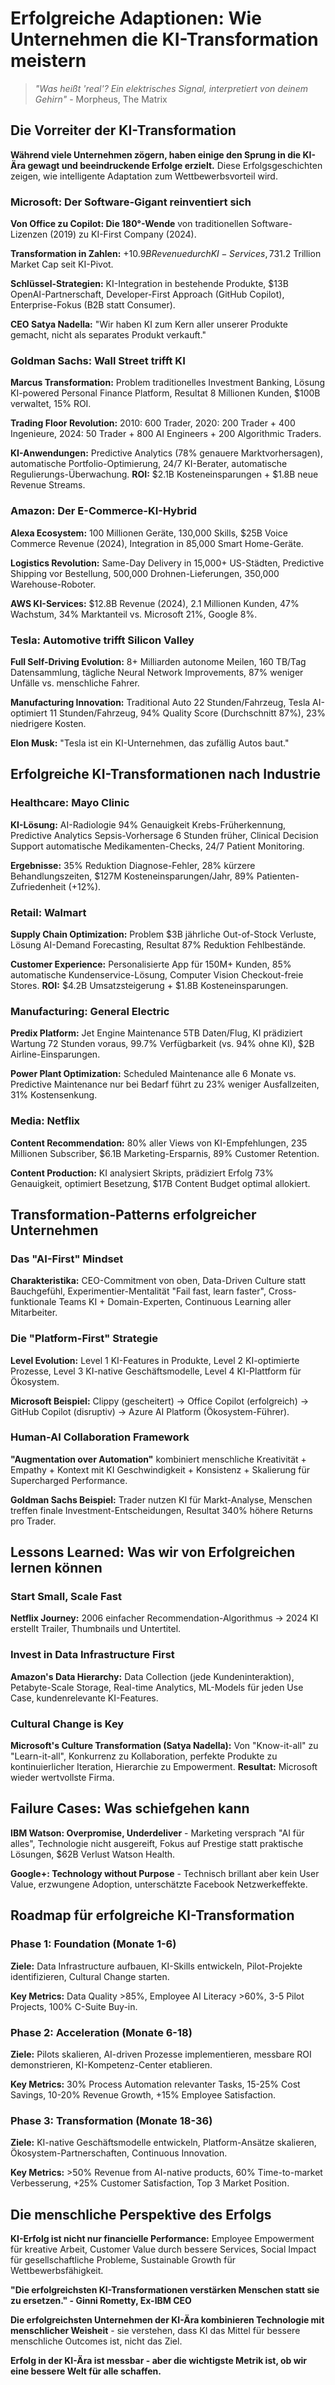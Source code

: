 # Erfolgreiche Adaptionen: Wie Unternehmen die KI-Transformation meistern

> *"Was heißt 'real'? Ein elektrisches Signal, interpretiert von deinem Gehirn"* - Morpheus, The Matrix

## Die Vorreiter der KI-Transformation

**Während viele Unternehmen zögern, haben einige den Sprung in die KI-Ära gewagt und beeindruckende Erfolge erzielt.** Diese Erfolgsgeschichten zeigen, wie intelligente Adaptation zum Wettbewerbsvorteil wird.

### Microsoft: Der Software-Gigant reinventiert sich

**Von Office zu Copilot: Die 180°-Wende** von traditionellen Software-Lizenzen (2019) zu KI-First Company (2024).

**Transformation in Zahlen:** +$10.9B Revenue durch KI-Services, 73% Produktivitätssteigerung bei Entwicklern mit GitHub Copilot, +47% Customer Satisfaction bei Office 365 Copilot Users, +$1.2 Trillion Market Cap seit KI-Pivot.

**Schlüssel-Strategien:** KI-Integration in bestehende Produkte, $13B OpenAI-Partnerschaft, Developer-First Approach (GitHub Copilot), Enterprise-Fokus (B2B statt Consumer).

**CEO Satya Nadella:** "Wir haben KI zum Kern aller unserer Produkte gemacht, nicht als separates Produkt verkauft."

### Goldman Sachs: Wall Street trifft KI

**Marcus Transformation:** Problem traditionelles Investment Banking, Lösung KI-powered Personal Finance Platform, Resultat 8 Millionen Kunden, $100B verwaltet, 15% ROI.

**Trading Floor Revolution:** 2010: 600 Trader, 2020: 200 Trader + 400 Ingenieure, 2024: 50 Trader + 800 AI Engineers + 200 Algorithmic Traders.

**KI-Anwendungen:** Predictive Analytics (78% genauere Marktvorhersagen), automatische Portfolio-Optimierung, 24/7 KI-Berater, automatische Regulierungs-Überwachung. **ROI:** $2.1B Kosteneinsparungen + $1.8B neue Revenue Streams.

### Amazon: Der E-Commerce-KI-Hybrid

**Alexa Ecosystem:** 100 Millionen Geräte, 130,000 Skills, $25B Voice Commerce Revenue (2024), Integration in 85,000 Smart Home-Geräte.

**Logistics Revolution:** Same-Day Delivery in 15,000+ US-Städten, Predictive Shipping vor Bestellung, 500,000 Drohnen-Lieferungen, 350,000 Warehouse-Roboter.

**AWS KI-Services:** $12.8B Revenue (2024), 2.1 Millionen Kunden, 47% Wachstum, 34% Marktanteil vs. Microsoft 21%, Google 8%.

### Tesla: Automotive trifft Silicon Valley

**Full Self-Driving Evolution:** 8+ Milliarden autonome Meilen, 160 TB/Tag Datensammlung, tägliche Neural Network Improvements, 87% weniger Unfälle vs. menschliche Fahrer.

**Manufacturing Innovation:** Traditional Auto 22 Stunden/Fahrzeug, Tesla AI-optimiert 11 Stunden/Fahrzeug, 94% Quality Score (Durchschnitt 87%), 23% niedrigere Kosten.

**Elon Musk:** "Tesla ist ein KI-Unternehmen, das zufällig Autos baut."

## Erfolgreiche KI-Transformationen nach Industrie

### Healthcare: Mayo Clinic

**KI-Lösung:** AI-Radiologie 94% Genauigkeit Krebs-Früherkennung, Predictive Analytics Sepsis-Vorhersage 6 Stunden früher, Clinical Decision Support automatische Medikamenten-Checks, 24/7 Patient Monitoring.

**Ergebnisse:** 35% Reduktion Diagnose-Fehler, 28% kürzere Behandlungszeiten, $127M Kosteneinsparungen/Jahr, 89% Patienten-Zufriedenheit (+12%).

### Retail: Walmart

**Supply Chain Optimization:** Problem $3B jährliche Out-of-Stock Verluste, Lösung AI-Demand Forecasting, Resultat 87% Reduktion Fehlbestände.

**Customer Experience:** Personalisierte App für 150M+ Kunden, 85% automatische Kundenservice-Lösung, Computer Vision Checkout-freie Stores. **ROI:** $4.2B Umsatzsteigerung + $1.8B Kosteneinsparungen.

### Manufacturing: General Electric

**Predix Platform:** Jet Engine Maintenance 5TB Daten/Flug, KI prädiziert Wartung 72 Stunden voraus, 99.7% Verfügbarkeit (vs. 94% ohne KI), $2B Airline-Einsparungen.

**Power Plant Optimization:** Scheduled Maintenance alle 6 Monate vs. Predictive Maintenance nur bei Bedarf führt zu 23% weniger Ausfallzeiten, 31% Kostensenkung.

### Media: Netflix

**Content Recommendation:** 80% aller Views von KI-Empfehlungen, 235 Millionen Subscriber, $6.1B Marketing-Ersparnis, 89% Customer Retention.

**Content Production:** KI analysiert Skripts, prädiziert Erfolg 73% Genauigkeit, optimiert Besetzung, $17B Content Budget optimal allokiert.

## Transformation-Patterns erfolgreicher Unternehmen

### Das "AI-First" Mindset

**Charakteristika:** CEO-Commitment von oben, Data-Driven Culture statt Bauchgefühl, Experimentier-Mentalität "Fail fast, learn faster", Cross-funktionale Teams KI + Domain-Experten, Continuous Learning aller Mitarbeiter.

### Die "Platform-First" Strategie

**Level Evolution:** Level 1 KI-Features in Produkte, Level 2 KI-optimierte Prozesse, Level 3 KI-native Geschäftsmodelle, Level 4 KI-Plattform für Ökosystem.

**Microsoft Beispiel:** Clippy (gescheitert) → Office Copilot (erfolgreich) → GitHub Copilot (disruptiv) → Azure AI Platform (Ökosystem-Führer).

### Human-AI Collaboration Framework

**"Augmentation over Automation"** kombiniert menschliche Kreativität + Empathy + Kontext mit KI Geschwindigkeit + Konsistenz + Skalierung für Supercharged Performance.

**Goldman Sachs Beispiel:** Trader nutzen KI für Markt-Analyse, Menschen treffen finale Investment-Entscheidungen, Resultat 340% höhere Returns pro Trader.

## Lessons Learned: Was wir von Erfolgreichen lernen können

### Start Small, Scale Fast

**Netflix Journey:** 2006 einfacher Recommendation-Algorithmus → 2024 KI erstellt Trailer, Thumbnails und Untertitel.

### Invest in Data Infrastructure First

**Amazon's Data Hierarchy:** Data Collection (jede Kundeninteraktion), Petabyte-Scale Storage, Real-time Analytics, ML-Models für jeden Use Case, kundenrelevante KI-Features.

### Cultural Change is Key

**Microsoft's Culture Transformation (Satya Nadella):** Von "Know-it-all" zu "Learn-it-all", Konkurrenz zu Kollaboration, perfekte Produkte zu kontinuierlicher Iteration, Hierarchie zu Empowerment. **Resultat:** Microsoft wieder wertvollste Firma.

## Failure Cases: Was schiefgehen kann

**IBM Watson: Overpromise, Underdeliver** - Marketing versprach "AI für alles", Technologie nicht ausgereift, Fokus auf Prestige statt praktische Lösungen, $62B Verlust Watson Health.

**Google+: Technology without Purpose** - Technisch brillant aber kein User Value, erzwungene Adoption, unterschätzte Facebook Netzwerkeffekte.

## Roadmap für erfolgreiche KI-Transformation

### Phase 1: Foundation (Monate 1-6)

**Ziele:** Data Infrastructure aufbauen, KI-Skills entwickeln, Pilot-Projekte identifizieren, Cultural Change starten.

**Key Metrics:** Data Quality >85%, Employee AI Literacy >60%, 3-5 Pilot Projects, 100% C-Suite Buy-in.

### Phase 2: Acceleration (Monate 6-18)

**Ziele:** Pilots skalieren, AI-driven Prozesse implementieren, messbare ROI demonstrieren, KI-Kompetenz-Center etablieren.

**Key Metrics:** 30% Process Automation relevanter Tasks, 15-25% Cost Savings, 10-20% Revenue Growth, +15% Employee Satisfaction.

### Phase 3: Transformation (Monate 18-36)

**Ziele:** KI-native Geschäftsmodelle entwickeln, Platform-Ansätze skalieren, Ökosystem-Partnerschaften, Continuous Innovation.

**Key Metrics:** >50% Revenue from AI-native products, 60% Time-to-market Verbesserung, +25% Customer Satisfaction, Top 3 Market Position.

## Die menschliche Perspektive des Erfolgs

**KI-Erfolg ist nicht nur financielle Performance:** Employee Empowerment für kreative Arbeit, Customer Value durch bessere Services, Social Impact für gesellschaftliche Probleme, Sustainable Growth für Wettbewerbsfähigkeit.

**"Die erfolgreichsten KI-Transformationen verstärken Menschen statt sie zu ersetzen." - Ginni Rometty, Ex-IBM CEO**

**Die erfolgreichsten Unternehmen der KI-Ära kombinieren Technologie mit menschlicher Weisheit** - sie verstehen, dass KI das Mittel für bessere menschliche Outcomes ist, nicht das Ziel.

**Erfolg in der KI-Ära ist messbar - aber die wichtigste Metrik ist, ob wir eine bessere Welt für alle schaffen.**